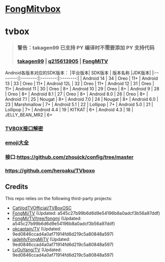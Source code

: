 # [FongMitvbox](https://github.com/FongMi/TV)

# tvbox

> ### 警告：takagen99 已支持 PY 编译时不需要添加 PY 支持代码
> ### [takagen99](https://github.com/takagen99/Box) | [q215613905](https://github.com/q215613905/TVBoxOS) | [FongMiTV](https://github.com/jadehh/FongMiTV)

Android各版本对应的SDK版本：
|平台版本|	SDK版本	| 版本名称 |JDK版本|
|:--------:|:--------:|:--------:|:--------:|
| Android 14 | 34	| Oreo | 11+
| Android 13 | 33	| Oreo | 11+
| Android 12L | 32 | Oreo | 11+
| Android 12 | 31	| Oreo | 11+
| Android 11 | 30	| Oreo | 8+
| Android 10 | 29	| Oreo | 8+
| Android 9 | 28	| Oreo | 8+
| Android 8.1 | 27	| Oreo | 8+
| Android 8.0 | 26	| Oreo | 8+
| Android 7.1 | 25	| Nougat | 8+
| Android 7.0 | 24	| Nougat | 8+
| Android 6.0 | 23	| Marshmallow | 7+
| Android 5.1 | 22	| Lollipop | 7+
| Android 5.0 | 21	| Lollipop | 7+
| Android 4.4 | 19	| KITKAT | 6+
| Android 4.3 | 18	| JELLY_BEAN_MR2 | 6+

### [TVBOX接口解密](https://www.lige.fit/ua)

### [emoji大全](https://emojixd.com/)

### 接口:https://github.com/zhoujck/config/tree/master

### https://github.com/heroaku/TVboxo

## Credits
This repo relies on the following third-party projects:
- [CatVodTVOfficial/TVBoxOSC](https://github.com/CatVodTVOfficial/TVBoxOSC)
- [FongMi/TV](https://github.com/FongMi/TV) (Updated: a545c27b99b6d6d9e54196b8a0adcf3b56a97ddf)
- [FongMi/TV/tree/fongmi](https://github.com/FongMi/TV/tree/fongmi) (Updated: a545c27b99b6d6d9e54196b8a0adcf3b56a97ddf)
- [okcaptain/TV](https://github.com/okcaptain/TV) (Updated: 9ed0846ccad4a0af71914fd6d219c5a80848a597)
- [jadehh/FongMiTV](https://github.com/jadehh/FongMiTV) (Updated: 9ed0846ccad4a0af71914fd6d219c5a80848a597)
- [LyOuYang/TV](https://github.com/LyOuYang/TV) (Updated: 9ed0846ccad4a0af71914fd6d219c5a80848a597)
